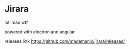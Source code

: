 # Jirara

lol lmao wtf

powered with electron and angular

releases link https://github.com/mademanix/jirara/releases/
